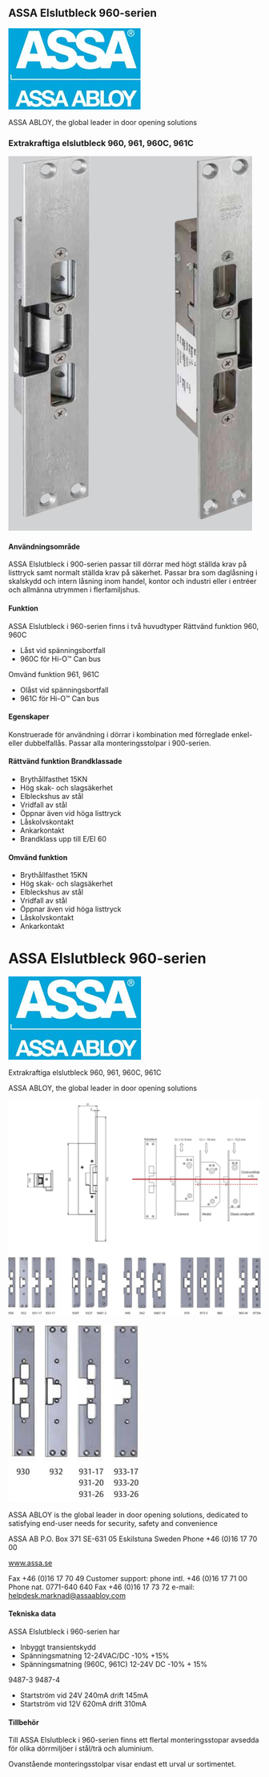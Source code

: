 ## ASSA Elslutbleck 960-serien

![](_page_0_Picture_1.jpeg)

ASSA ABLOY, the global leader in door opening solutions

### Extrakraftiga elslutbleck 960, 961, 960C, 961C

![](_page_0_Picture_4.jpeg)

#### **Användningsområde**

ASSA Elslutbleck i 900-serien passar till dörrar med högt ställda krav på listtryck samt normalt ställda krav på säkerhet. Passar bra som daglåsning i skalskydd och intern låsning inom handel, kontor och industri eller i entréer och allmänna utrymmen i flerfamiljshus.

#### **Funktion**

ASSA Elslutbleck i 960-serien finns i två huvudtyper Rättvänd funktion 960, 960C

- Låst vid spänningsbortfall
- 960C för Hi-O™ Can bus

Omvänd funktion 961, 961C

- Olåst vid spänningsbortfall
- 961C för Hi-O™ Can bus

#### **Egenskaper**

Konstruerade för användning i dörrar i kombination med förreglade enkel- eller dubbelfallås. Passar alla monteringsstolpar i 900-serien.

#### **Rättvänd funktion Brandklassade**

- Brythållfasthet 15KN
- Hög skak- och slagsäkerhet
- Elbleckshus av stål
- Vridfall av stål
- Öppnar även vid höga listtryck
- Låskolvskontakt
- Ankarkontakt
- Brandklass upp till E/EI 60

#### **Omvänd funktion**

- Brythållfasthet 15KN
- Hög skak- och slagsäkerhet
- Elbleckshus av stål
- Vridfall av stål
- Öppnar även vid höga listtryck
- Låskolvskontakt
- Ankarkontakt

# ASSA Elslutbleck 960-serien

![](_page_1_Picture_1.jpeg)

Extrakraftiga elslutbleck 960, 961, 960C, 961C

ASSA ABLOY, the global leader in door opening solutions

![](_page_1_Figure_4.jpeg)

![](_page_1_Figure_5.jpeg)

ASSA ABLOY is the global leader in door opening solutions, dedicated to satisfying end-user needs for security, safety and convenience

ASSA AB P.O. Box 371 SE-631 05 Eskilstuna Sweden Phone +46 (0)16 17 70 00

www.assa.se

Fax +46 (0)16 17 70 49 Customer support: phone intl. +46 (0)16 17 71 00 Phone nat. 0771-640 640 Fax +46 (0)16 17 73 72 e-mail: helpdesk.marknad@assaabloy.com

#### **Tekniska data**

ASSA Elslutbleck i 960-serien har

- Inbyggt transientskydd
- Spänningsmatning 12-24VAC/DC -10% +15%
- Spänningsmatning (960C, 961C) 12-24V DC -10% + 15%

9487-3 9487-4

- Startström vid 24V 240mA drift 145mA
- Startström vid 12V 620mA drift 310mA

#### **Tillbehör**

Till ASSA Elslutbleck i 960-serien finns ett flertal monteringsstopar avsedda för olika dörrmiljöer i stål/trä och aluminium.

Ovanstående monteringsstolpar visar endast ett urval ur sortimentet.
